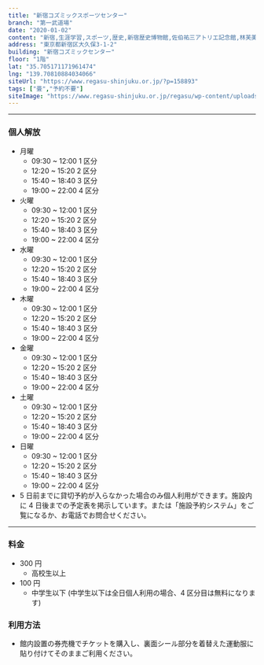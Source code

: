 ```yaml
---
title: "新宿コズミックスポーツセンター"
branch: "第一武道場"
date: "2020-01-02"
content: "新宿,生涯学習,スポーツ,歴史,新宿歴史博物館,佐伯祐三アトリエ記念館,林芙美子記念館,生涯学習館,文化,国際交流,ギャラリーオーガードみるっく,新宿シティーハーフマラソン,区民健康マラソン,多文化共生プラザ,観光,子供,地域,ホール,新宿コズミックセンター,新宿文化センター,新宿歴史博物館,レガス,新宿未来創造財団"
address: "東京都新宿区大久保3-1-2"
building: "新宿コズミックセンター"
floor: "1階"
lat: "35.705171171961474"
lng: "139.70810884034066"
siteUrl: "https://www.regasu-shinjuku.or.jp/?p=158893"
tags: ["畳","予約不要"]
siteImage: "https://www.regasu-shinjuku.or.jp/regasu/wp-content/uploads/2010/12/photo-cos-1budou.jpg"
---
```


---

### 個人解放

- 月曜
  - 09:30 ~ 12:00 1 区分
  - 12:20 ~ 15:20 2 区分
  - 15:40 ~ 18:40 3 区分
  - 19:00 ~ 22:00 4 区分
- 火曜
  - 09:30 ~ 12:00 1 区分
  - 12:20 ~ 15:20 2 区分
  - 15:40 ~ 18:40 3 区分
  - 19:00 ~ 22:00 4 区分
- 水曜
  - 09:30 ~ 12:00 1 区分
  - 12:20 ~ 15:20 2 区分
  - 15:40 ~ 18:40 3 区分
  - 19:00 ~ 22:00 4 区分
- 木曜
  - 09:30 ~ 12:00 1 区分
  - 12:20 ~ 15:20 2 区分
  - 15:40 ~ 18:40 3 区分
  - 19:00 ~ 22:00 4 区分
- 金曜
  - 09:30 ~ 12:00 1 区分
  - 12:20 ~ 15:20 2 区分
  - 15:40 ~ 18:40 3 区分
  - 19:00 ~ 22:00 4 区分
- 土曜
  - 09:30 ~ 12:00 1 区分
  - 12:20 ~ 15:20 2 区分
  - 15:40 ~ 18:40 3 区分
  - 19:00 ~ 22:00 4 区分
- 日曜
  - 09:30 ~ 12:00 1 区分
  - 12:20 ~ 15:20 2 区分
  - 15:40 ~ 18:40 3 区分
  - 19:00 ~ 22:00 4 区分
- 5 日前までに貸切予約が入らなかった場合のみ個人利用ができます。施設内に 4 日後までの予定表を掲示しています。または「施設予約システム」をご覧になるか、お電話でお問合せください。

---

### 料金

- 300 円
  - 高校生以上
- 100 円
  - 中学生以下 (中学生以下は全日個人利用の場合、4 区分目は無料になります)

### 利用方法

- 館内設置の券売機でチケットを購入し、裏面シール部分を着替えた運動服に貼り付けてそのままご利用ください。
